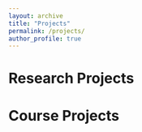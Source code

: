 ```yaml
---
layout: archive
title: "Projects"
permalink: /projects/
author_profile: true
---
```


Research Projects
======


Course Projects
======